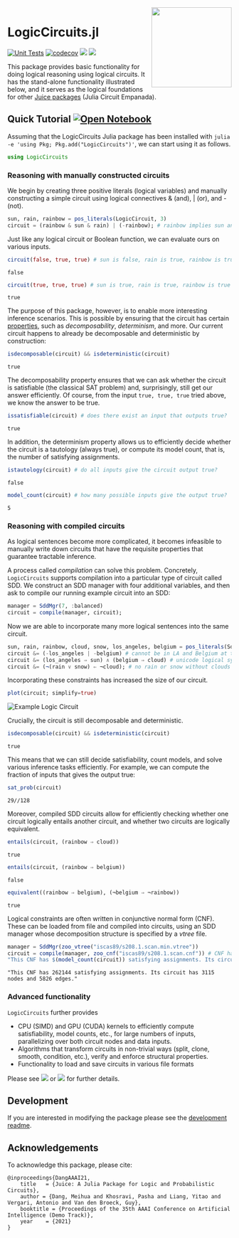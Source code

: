 <img align="right" width="180px" src="https://avatars.githubusercontent.com/u/58918144?s=200&v=4">

<!-- DO NOT EDIT README.md directly, instead edit docs/README.jl and generate the markdown-->

# Logic<wbr>Circuits<wbr>.jl

[![Unit Tests](https://github.com/Tractables/LogicCircuits.jl/workflows/Unit%20Tests/badge.svg)](https://github.com/Tractables/LogicCircuits.jl/actions?query=workflow%3A%22Unit+Tests%22+branch%3Amaster) [![codecov](https://codecov.io/gh/Tractables/LogicCircuits.jl/branch/master/graph/badge.svg)](https://codecov.io/gh/Tractables/LogicCircuits.jl) [![](https://img.shields.io/badge/docs-stable-green.svg)](https://Tractables.github.io/LogicCircuits.jl/stable) [![](https://img.shields.io/badge/docs-dev-blue.svg)](https://Tractables.github.io/LogicCircuits.jl/dev)

This package provides basic functionality for doing logical reasoning using logical circuits. It has the stand-alone functionality illustrated below, and it serves as the logical foundations for other [Juice packages](https://github.com/Tractables) (Julia Circuit Empanada).

## Quick Tutorial [![Open Notebook](https://raw.githubusercontent.com/jupyter/design/master/logos/Badges/nbviewer_badge.svg)](https://nbviewer.jupyter.org/github/Tractables/LogicCircuits.jl/blob/gh-pages/dev/generated/usage.ipynb)

Assuming that the LogicCircuits Julia package has been installed with `julia -e 'using Pkg; Pkg.add("LogicCircuits")'`, we can start using it as follows.

````julia
using LogicCircuits
````

### Reasoning with manually constructed circuits

We begin by creating three positive literals (logical variables) and manually constructing a simple circuit using logical connectives & (and), | (or), and - (not).

````julia
sun, rain, rainbow = pos_literals(LogicCircuit, 3)
circuit = (rainbow & sun & rain) | (-rainbow); # rainbow implies sun and rain
````

Just like any logical circuit or Boolean function, we can evaluate ours on various inputs.

````julia
circuit(false, true, true) # sun is false, rain is true, rainbow is true
````

````
false
````

````julia
circuit(true, true, true) # sun is true, rain is true, rainbow is true
````

````
true
````

The purpose of this package, however, is to enable more interesting inference scenarios. This is possible by ensuring that the circuit has certain [properties](https://Tractables.github.io/LogicCircuits.jl/dev/manual/properties/), such as *decomposability*, *determinism*, and more.
Our current circuit happens to already be decomposable and deterministic by construction:

````julia
isdecomposable(circuit) && isdeterministic(circuit)
````

````
true
````

The decomposability property ensures that we can ask whether the circuit is satisfiable (the classical SAT problem) and, surprisingly, still get our answer efficiently. Of course, from the input `true, true, true` tried above, we know the answer to be true.

````julia
issatisfiable(circuit) # does there exist an input that outputs true?
````

````
true
````

In addition, the determinism property allows us to efficiently decide whether the circuit is a tautology (always true), or compute its model count, that is, the number of satisfying assignments.

````julia
istautology(circuit) # do all inputs give the circuit output true?
````

````
false
````

````julia
model_count(circuit) # how many possible inputs give the output true?
````

````
5
````

### Reasoning with compiled circuits

As logical sentences become more complicated, it becomes infeasible to manually write down circuits that have the requisite properties that guarantee tractable inference.

A process called *compilation* can solve this problem. Concretely, `LogicCircuits` supports compilation into a particular type of circuit called SDD. We construct an SDD manager with four additional variables, and then ask to compile our running example circuit into an SDD:

````julia
manager = SddMgr(7, :balanced)
circuit = compile(manager, circuit);
````

Now we are able to incorporate many more logical sentences into the same circuit.

````julia
sun, rain, rainbow, cloud, snow, los_angeles, belgium = pos_literals(Sdd, manager, 7)
circuit &= (-los_angeles | -belgium) # cannot be in LA and Belgium at the same time
circuit &= (los_angeles ⇒ sun) ∧ (belgium ⇒ cloud) # unicode logical syntax
circuit &= (¬(rain ∨ snow) ⇐ ¬cloud); # no rain or snow without clouds
````

Incorporating these constraints has increased the size of our circuit.


```julia
plot(circuit; simplify=true)
```

<img src="https://Tractables.github.io/LogicCircuits.jl/dev/generated/example-circuit.svg" alt="Example Logic Circuit">

Crucially, the circuit is still decomposable and deterministic.

````julia
isdecomposable(circuit) && isdeterministic(circuit)
````

````
true
````

This means that we can still decide satisfiability, count models, and solve various inference tasks efficiently. For example, we can compute the fraction of inputs that gives the output true:

````julia
sat_prob(circuit)
````

````
29//128
````

Moreover, compiled SDD circuits allow for efficiently checking whether one circuit logically entails another circuit, and whether two circuits are logically equivalent.

````julia
entails(circuit, (rainbow ⇒ cloud))
````

````
true
````

````julia
entails(circuit, (rainbow ⇒ belgium))
````

````
false
````

````julia
equivalent((rainbow ⇒ belgium), (¬belgium ⇒ ¬rainbow))
````

````
true
````

Logical constraints are often written in conjunctive normal form (CNF). These can be loaded from file and compiled into circuits, using an SDD manager whose decomposition structure is specified by a *vtree* file.

````julia
manager = SddMgr(zoo_vtree("iscas89/s208.1.scan.min.vtree"))
circuit = compile(manager, zoo_cnf("iscas89/s208.1.scan.cnf")) # CNF has 285 clauses
"This CNF has $(model_count(circuit)) satisfying assignments. Its circuit has $(num_nodes(circuit)) nodes and $(num_edges(circuit)) edges."
````

````
"This CNF has 262144 satisfying assignments. Its circuit has 3115 nodes and 5826 edges."
````

### Advanced functionality

`LogicCircuits` further provides
 * CPU (SIMD) and GPU (CUDA) kernels to efficiently compute satisfiability, model counts, etc., for large numbers of inputs, parallelizing over both circuit nodes and data inputs.
 * Algorithms that transform circuits in non-trivial ways (split, clone, smooth, condition, etc.), verify and enforce structural properties.
 * Functionality to load and save circuits in various file formats

Please see [![](https://img.shields.io/badge/docs-stable-green.svg)](https://Tractables.github.io/LogicCircuits.jl/stable) or [![](https://img.shields.io/badge/docs-dev-blue.svg)](https://Tractables.github.io/LogicCircuits.jl/dev) for further details.

## Development

If you are interested in modifying the package please see the [development readme](https://Tractables.github.io/LogicCircuits.jl/dev/development/).

## Acknowledgements

To acknowledge this package, please cite:
```
@inproceedings{DangAAAI21,
    title   = {Juice: A Julia Package for Logic and Probabilistic Circuits},
    author = {Dang, Meihua and Khosravi, Pasha and Liang, Yitao and Vergari, Antonio and Van den Broeck, Guy},
    booktitle = {Proceedings of the 35th AAAI Conference on Artificial Intelligence (Demo Track)},
    year    = {2021}
}
```

